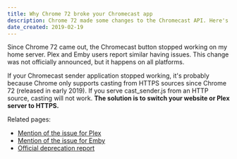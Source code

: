 ```yaml
---
title: Why Chrome 72 broke your Chromecast app
description: Chrome 72 made some changes to the Chromecast API. Here's why your Chromecast app suddenly stopped working.
date_created: 2019-02-19
---
```


Since Chrome 72 came out, the Chromecast button stopped working on my home server. Plex and Emby users report similar having issues. This change was not officially announced, but it happens on all platforms.

If your Chromecast sender application stopped working, it's probably because Chrome only supports casting from HTTPS sources since Chrome 72 (released in early 2019). If you serve cast_sender.js from an HTTP source, casting will not work. **The solution is to switch your website or Plex server to HTTPS.**

Related pages:

- [Mention of the issue for Plex](https://www.reddit.com/r/Chromecast/comments/ar6pro/problems_with_new_chrome_versions/)
- [Mention of the issue for Emby](https://emby.media/community/index.php?/topic/69363-chromecast-problem/)
- [Official deprecation report](https://www.chromestatus.com/feature/5766218384408576)

